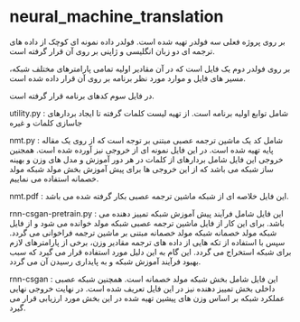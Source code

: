 # neural_machine_translation
بر روی پروژه فعلی سه فولدر تهیه شده است. فولدر داده نمونه ای کوچک از داده های ترجمه ای دو زبان انگلیسی و ژاپنی بر روی آن قرار گرفته است.

بر روی فولدر دوم یک فایل است که در آن مقادیر اولیه تمامی پارامترهای مختلف شبکه، مسیر های فایل و موارد مورد نظر برنامه بر روی آن قرار داده شده است.

در فایل سوم کدهای برنامه قرار گرفته است.

utility.py : شامل توابع اولیه برنامه است. از تهیه لیست کلمات گرفته تا ایجاد بردارهای جاسازی کلمات و غیره

nmt.py : شامل کد یک ماشین ترجمه عصبی مبتنی بر توجه است که از روی یک مقاله پایه تهیه شده است. در این فایل نمونه ای از خروجی نیز آورده شده است. همجنین خروجی این فایل شامل بردارهای از کلمات در هر دور آموزش و مدل های وزن و بهینه ساز شبکه می باشد که از این  خروجی ها برای پیش آموزش بخش مولد شبکه مولد خصمانه استفاده می نماییم.

nmt.pdf : این فایل خلاصه ای از شبکه ماشین ترجمه عصبی بکار گرفته شده می باشد.

rnn-csgan-pretrain.py : این فایل شامل فرآیند پیش آموزش شبکه تمییز دهنده می باشد. برای این کار از فایل ماشین ترجمه عصبی شبکه مولد خوانده می شود و از فایل شبکه مولد خصمانه شبکه مولد خصمانه مبتنی بر ماشین ترجمه فراخوانی می گردد. سپس با استفاده از تکه هایی از داده های ترجمه مقادیر وزن، برخی از پارامترهای لازم برای شبکه استخراج می گردد. این گام به این دلیل مورد استفاده قرار می گیرد که سبب بهبود فرآیند آموزش شبکه و به پایداری رسیدن آن می گردد.

rnn-csgan : این فایل شامل بخش شبکه مولد خصمانه است. همچنین شبکه عصبی داخلی بخش تمییز دهنده نیز در این فایل تعریف شده است. در نهایت خروجی نهایی عملکرد شبکه بر اساس وزن های پیشین تهیه شده در این بخش  مورد ارزیابی قرار می گیرد.

